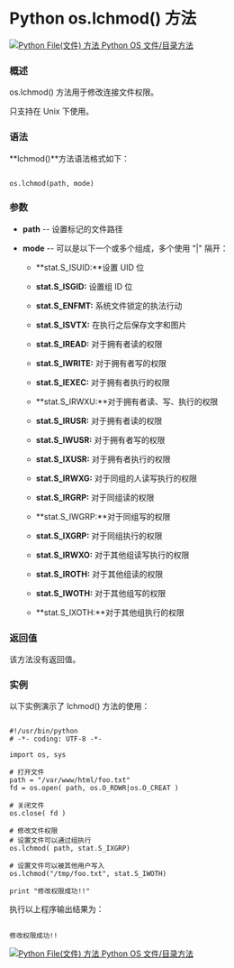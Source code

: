 Python os.lchmod() 方法
=====================

 [![Python File(文件) 方法](../images/up.gif)
 Python OS 文件/目录方法](os-file-methods.html)


  ### 概述

 os.lchmod() 方法用于修改连接文件权限。

 只支持在 Unix 下使用。

 ### 语法

 **lchmod()**方法语法格式如下：

 
```

os.lchmod(path, mode)

```

 ### 参数

  * **path** -- 设置标记的文件路径


 * **mode** -- 可以是以下一个或多个组成，多个使用 "|" 隔开：

 
	 + **stat.S\_ISUID:**设置 UID 位
	
	
	 + **stat.S\_ISGID:** 设置组 ID 位 
	
	
	 + **stat.S\_ENFMT:** 系统文件锁定的执法行动
	
	
	 + **stat.S\_ISVTX:** 在执行之后保存文字和图片
	
	
	 + **stat.S\_IREAD:** 对于拥有者读的权限
	
	
	 + **stat.S\_IWRITE:** 对于拥有者写的权限
	
	
	 + **stat.S\_IEXEC:** 对于拥有者执行的权限
	
	
	 + **stat.S\_IRWXU:**对于拥有者读、写、执行的权限
	
	
	 + **stat.S\_IRUSR:** 对于拥有者读的权限
	
	
	 + **stat.S\_IWUSR:** 对于拥有者写的权限
	
	
	 + **stat.S\_IXUSR:** 对于拥有者执行的权限
	
	
	 + **stat.S\_IRWXG:** 对于同组的人读写执行的权限 
	
	
	 + **stat.S\_IRGRP:** 对于同组读的权限 
	
	
	 + **stat.S\_IWGRP:**对于同组写的权限
	
	
	 + **stat.S\_IXGRP:** 对于同组执行的权限
	
	
	 + **stat.S\_IRWXO:** 对于其他组读写执行的权限
	
	
	 + **stat.S\_IROTH:** 对于其他组读的权限
	
	
	 + **stat.S\_IWOTH:** 对于其他组写的权限
	
	
	 + **stat.S\_IXOTH:**对于其他组执行的权限
	
	
	  
  ### 返回值

 该方法没有返回值。

 ### 实例

 以下实例演示了 lchmod() 方法的使用：

 
```

#!/usr/bin/python
# -*- coding: UTF-8 -*-

import os, sys

# 打开文件
path = "/var/www/html/foo.txt"
fd = os.open( path, os.O_RDWR|os.O_CREAT )

# 关闭文件
os.close( fd )

# 修改文件权限
# 设置文件可以通过组执行
os.lchmod( path, stat.S_IXGRP)

# 设置文件可以被其他用户写入
os.lchmod("/tmp/foo.txt", stat.S_IWOTH)

print "修改权限成功!!"

```

 执行以上程序输出结果为：

 
```

修改权限成功!!

```

 [![Python File(文件) 方法](../images/up.gif)
 Python OS 文件/目录方法](os-file-methods.html)